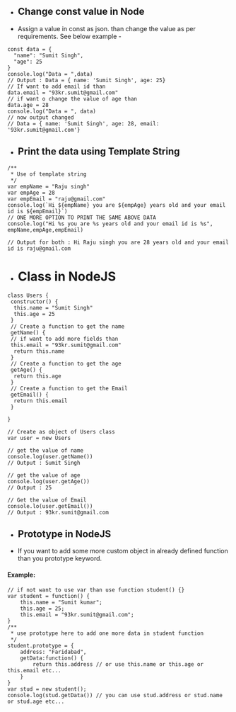  * ## Change const value in Node
* Assign a value in const as json. than change the value as per requirements. See below example -
```node
const data = {
  "name": "Sumit Singh",
  "age": 25
}
console.log("Data = ",data)
// Output : Data = { name: 'Sumit Singh', age: 25}
// If want to add email id than 
data.email = "93kr.sumit@gmail.com"
// if want o change the value of age than
data.age = 28
console.log("Data = ", data)
// now output changed
// Data = { name: 'Sumit Singh', age: 28, email: '93kr.sumit@gmail.com'}
```

* ## Print the data using Template String
```node
/**
 * Use of template string
 */
var empName = "Raju singh"
var empAge = 28
var empEmail = "raju@gmail.com"
console.log(`Hi ${empName} you are ${empAge} years old and your email id is ${empEmail}`)
// ONE MORE OPTION TO PRINT THE SAME ABOVE DATA
console.log("Hi %s you are %s years old and your email id is %s", empName,empAge,empEmail)

// Output for both : Hi Raju singh you are 28 years old and your email id is raju@gmail.com
```

* # Class in NodeJS
```node
class Users {
 constructor() {
  this.name = "Sumit Singh"
  this.age = 25
 }
 // Create a function to get the name
 getName() {
 // if want to add more fields than
 this.email = "93kr.sumit@gmail.com"
  return this.name
 } 
 // Create a function to get the age
 getAge() {
  return this.age
 }
 // Create a function to get the Email
 getEmail() {
  return this.email
 }
 
}

// Create as object of Users class
var user = new Users

// get the value of name
console.log(user.getName())
// Output : Sumit Singh

// get the value of age
console.log(user.getAge())
// Output : 25

// Get the value of Email
console.lo(user.getEmail())
// Output : 93kr.sumit@gmail.com
```

* ## Prototype in NodeJS
* If you want to add some more custom object in already defined function than you prototype keyword.
#### Example: 
```node
// if not want to use var than use function student() {}
var student = function() {
    this.name = "Sumit kumar";
    this.age = 25;
    this.email = "93kr.sumit@gmail.com";
}
/**
 * use prototype here to add one more data in student function 
 */
student.prototype = {
    address: "Faridabad",
    getData:function() {
        return this.address // or use this.name or this.age or this.email etc...
    }
}
var stud = new student();
console.log(stud.getData()) // you can use stud.address or stud.name or stud.age etc...
```
